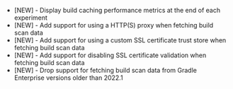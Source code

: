 - [NEW] - Display build caching performance metrics at the end of each experiment
- [NEW] - Add support for using a HTTP(S) proxy when fetching build scan data
- [NEW] - Add support for using a custom SSL certificate trust store when fetching build scan data
- [NEW] - Add support for disabling SSL certificate validation when fetching build scan data
- [NEW] - Drop support for fetching build scan data from Gradle Enterprise versions older than 2022.1 
